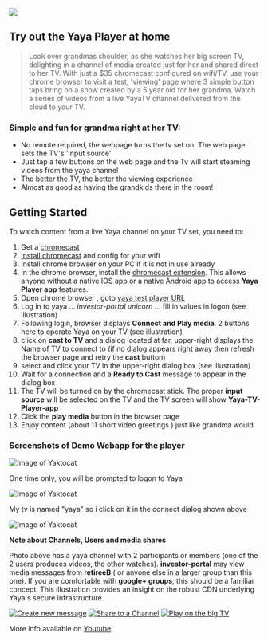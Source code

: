 ![](http://www.yayatv.tv/images/icon_yaya2_96.png)
## Try out the Yaya Player at home

> Look over grandmas shoulder, as she watches her big screen TV, delighting in a channel of media created just for her and shared direct to her TV. With just a $35 chromecast configured on wifi/TV, use your chrome browser to visit a test, 'viewing' page where 3 simple button taps bring on a show created by a 5 year old for her grandma. Watch a series of videos from a live YayaTV channel delivered from the cloud to your TV.

### Simple and fun for grandma right at her TV:

* No remote required, the webpage turns the tv set on. The web page sets the TV's 'input source'
* Just tap a few buttons on the web page and the Tv will start steaming videos from the yaya channel
* The better the TV, the better the viewing experience
* Almost as good as having the grandkids there in the room!

## Getting Started

To watch content from a live Yaya channel on your TV set,  you need to:

1. Get a [chromecast](http://www.google.com/intl/en_us/chrome/devices/chromecast/index.html)
2. [Install chromecast](https://support.google.com/chromecast/answer/2998456) and config for your wifi
3. Install chrome browser on your PC if it is not in use already
4. In the chrome browser, install the [chromecast extension](https://support.google.com/chromecast/answer/3212008). This
allows anyone without a native IOS app or a native Android app to access **Yaya Player app** features.
5. Open chrome browser , goto [yaya test player URL](https://vast-tor-23747.herokuapp.com)
6. Log in to yaya ...  *investor-portal*   *unicorn*    ...  fill in values in logon (see illustration)
7. Following login, browser displays **Connect and Play media**. 2 buttons here to operate Yaya on your TV (see illustration)
8. click on **cast to TV** and a dialog located at far, upper-right displays the Name of TV to connect to (if no dialog appears right away then refresh the browser page and retry the **cast** button)
9. select and click your TV in the upper-right dialog box (see illustration)
10. Wait for a connection and a **Ready to Cast** message to appear in the dialog box
11. The TV will be turned on by the chromecast stick. The proper **input source** will be selected on the TV and the TV screen will show **Yaya-TV-Player-app**
12. Click the **play media** button in the browser page
13. Enjoy content (about 11 short video greetings ) just like grandma would

### Screenshots of Demo Webapp for the player

![Image of Yaktocat](http://www.yayatv.tv/images/kick_logon.png)

One time only, you will be prompted to logon to Yaya

![Image of Yaktocat](http://www.yayatv.tv/images/kick_select_tv.png)

My tv is named "yaya" so i click on it in the connect dialog shown above

![Image of Yaktocat](http://www.yayatv.tv/images/kick_chnnl.png)

**Note about Channels, Users and media shares**

Photo above has a yaya channel with 2 participants or members (one of the 2 users produces videos, the other watches).
**investor-portal** may view media messages from  **retireeB** ( or anyone else in a larger group than this one). If you are comfortable with **google+ groups**, this should be a familiar concept. This illustration provides an insight on the robust CDN underlying Yaya's secure infrastructure.

 <a href="https://cloud.githubusercontent.com/assets/169984/8469296/2214c03e-202d-11e5-81cc-4a32ecaee345.gif"><img src="http://www.yayatv.tv/images/fab_r2.png" title="Create new message"></a>  <a href="https://cloud.githubusercontent.com/assets/169984/8489209/c5765760-20cd-11e5-84a5-712ca4920fd8.gif"><img src="http://www.yayatv.tv/images/share-icon.png" title="Share to a Channel"></a> <a href="https://cloud.githubusercontent.com/assets/169984/8560409/20a5fbd4-24cc-11e5-9b31-7d5209e14cb5.gif"><img src="http://www.yayatv.tv/images/player_icon.png" title="Play on the big TV"></a>


More info available on [Youtube](https://www.youtube.com/playlist?list=PLzLYnLHiwXuxn5KD8Apq1DVRkLucqW9oa)
